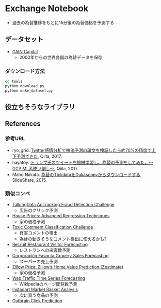 # Exchange Notebook

- 過去の為替推移をもとに15分後の為替価格を予測する

## データセット

- [GAIN Capital](http://ratedata.gaincapital.com/)
	- 2000年からの世界各国の為替データを保存

### ダウンロード方法

```bash
cd tools
python download.py
python make_dataset.py
```

## 役立ちそうなライブラリ



## References

### 参考URL

- ryo_grid. [Twitter感情分析で株価予測の論文を検証したら約70%の精度で上下予測できた](https://qiita.com/ryo_grid/items/5a5ecc602186a3381c87), Qiita, 2017.
- hayatoy. [トランプ氏のツイートを機械学習し、為替の予測をしてみた。〜GCP ML系使い倒し〜](http://qiita.com/hayatoy/items/708aa3fced2d37bc026c), Qiita, 2017.
- Maho Nakata. [為替のTickdataをDukascopyからダウンロードする](https://www.slideshare.net/NakataMaho/tickdata), SlideShare, 2015.

### 類似コンペ

- [TalkingData AdTracking Fraud Detection Challenge](https://www.kaggle.com/c/talkingdata-adtracking-fraud-detection)
	- 広告のクリック予測
- [House Prices: Advanced Regression Techniques](https://www.kaggle.com/c/house-prices-advanced-regression-techniques)
	- 家の価格予測
- [Toxic Comment Classification Challenge](https://www.kaggle.com/c/jigsaw-toxic-comment-classification-challenge)
	- 有害コメントの検出
	- 為替の動きそうなコメント検出に使えるかも?
- [Recruit Restaurant Visitor Forecasting](https://www.kaggle.com/c/recruit-restaurant-visitor-forecasting)
	- レストランへの来客数予測
- [Corporación Favorita Grocery Sales Forecasting](https://www.kaggle.com/c/favorita-grocery-sales-forecasting)
	- スーパーの売上予測
- [Zillow Prize: Zillow’s Home Value Prediction (Zestimate)](https://www.kaggle.com/c/zillow-prize-1)
	- 家の価格予測 
- [Web Traffic Time Series Forecasting](https://www.kaggle.com/c/web-traffic-time-series-forecasting)
	- Wikipediaのページ閲覧数予測
- [Instacart Market Basket Analysis](https://www.kaggle.com/c/instacart-market-basket-analysis)
	- 次に買う商品の予測
- [Outbrain Click Prediction](https://www.kaggle.com/c/outbrain-click-prediction)

